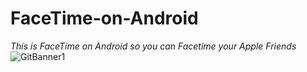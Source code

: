# FaceTime-on-Android
*This is FaceTime on Android so you can Facetime your Apple Friends*
![GitBanner1](https://github.com/user-attachments/assets/c251cf5e-a5b1-44ae-af26-d04dd53a25af)
